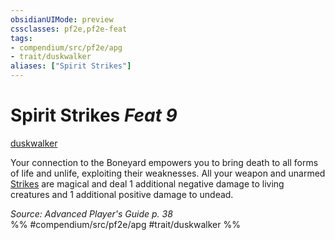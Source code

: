 ```yaml
---
obsidianUIMode: preview
cssclasses: pf2e,pf2e-feat
tags:
- compendium/src/pf2e/apg
- trait/duskwalker
aliases: ["Spirit Strikes"]
---
```

# Spirit Strikes  *Feat 9*  
[duskwalker](rules/traits/duskwalker-apg.md "Duskwalker Ancestry & Heritage Trait")  


Your connection to the Boneyard empowers you to bring death to all forms of life and unlife, exploiting their weaknesses. All your weapon and unarmed [Strikes](rules/actions/strike.md) are magical and deal 1 additional negative damage to living creatures and 1 additional positive damage to undead.

*Source: Advanced Player's Guide p. 38*  
%% #compendium/src/pf2e/apg #trait/duskwalker %%